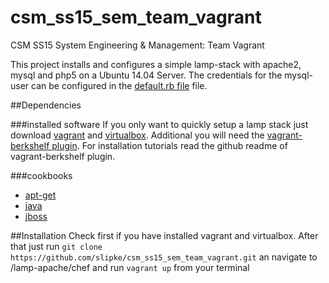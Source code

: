 # csm_ss15_sem_team_vagrant
CSM SS15 System Engineering &amp; Management: Team Vagrant

This project installs and configures a simple lamp-stack with apache2, mysql and php5 on a Ubuntu 14.04 Server. 
The credentials for the mysql-user can be configured in the [default.rb file](/project_cookbooks/lampp/recipes/default.rb) file.

##Dependencies

###installed software
If you only want to quickly setup a lamp stack just download  [vagrant](https://www.vagrantup.com/) and [virtualbox](https://www.virtualbox.org/). Additional you will need the [vagrant-berkshelf plugin](https://github.com/berkshelf/vagrant-berkshelf). For installation tutorials read the github readme of vagrant-berkshelf plugin.

###cookbooks
* [apt-get](https://supermarket.chef.io/cookbooks/apt)
* [java](https://supermarket.chef.io/cookbooks/java)
* [jboss](https://supermarket.chef.io/cookbooks/jboss7)


##Installation
Check first if you have installed vagrant and virtualbox.  After that just run `git clone https://github.com/slipke/csm_ss15_sem_team_vagrant.git` an navigate to /lamp-apache/chef and run `vagrant up` from your terminal